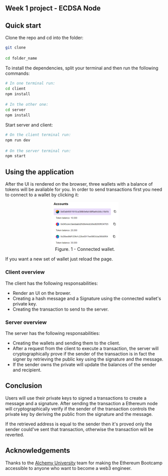 ## Week 1 project - ECDSA Node

## Quick start

Clone the repo and cd into the folder:

```bash
git clone

cd folder_name
```

To install the dependencies, split your terminal and then run the following commands:

```bash
# In one terminal run:
cd client
npm install

# In the other one:
cd server
npm install
```

Start server and client:

```bash
# On the client terminal run:
npm run dev

# On the server terminal run:
npm start
```

## Using the application

After the UI is rendered on the browser, three wallets with a balance of tokens will be avaliable for you. In order to send transactions first you need to connect to a wallet by clicking it:

<div align="center">
<figure >
  <img src="./images/Captura.PNG" alt="wallets" style="width:50%" >
  <figcaption>Figure. 1 - Connected wallet.</figcaption>
</figure>
</div>

If you want a new set of wallet just reload the page.

### Client overview

The client has the following responsabilities:

- Render an UI on the brower.
- Creating a hash message and a Signature using the connected wallet's private key.
- Creating the transaction to send to the server.

### Server overview

The server has the following responsabilities:

- Creating the wallets and sending them to the client.
- After a request from the client to execute a transaction, the server will cryptographically prove if the sender of the transaction is in fact the signer by retrieving the public key using the signature and the message.
- If the sender owns the private will update the balances of the sender and recipient.

## Conclusion

Users will use their private keys to signed a transactions to create a message and a signature. After sending the transaction a Ethereum node will cryptographically verify if the sender of the transaction controls the private key by deriving the public from the signature and the message.

If the retrieved address is equal to the sender then it's proved only the sender could've sent that transaction, otherwise the transaction will be reverted.

## Acknowledgements

Thanks to the [Alchemy University](https://www.alchemy.com/dapps/alchemy-university) team for making the Ethereum Bootcamp accessible to anyone who want to become a web3 engineer.
